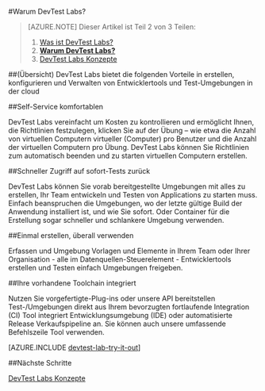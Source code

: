 <properties
    pageTitle="Warum DevTest Labs? | Microsoft Azure"
    description="Erfahren Sie, wie DevTest Labs erleichtern können erstellen, verwalten und Überwachen von Azure-virtuellen Computern"
    services="devtest-lab,virtual-machines"
    documentationCenter="na"
    authors="tomarcher"
    manager="douge"
    editor=""/>

<tags
    ms.service="devtest-lab"
    ms.workload="na"
    ms.tgt_pltfrm="na"
    ms.devlang="na"
    ms.topic="article"
    ms.date="08/22/2016"
    ms.author="tarcher"/>

#<a name="why-devtest-labs"></a>Warum DevTest Labs?

> [AZURE.NOTE]
> Dieser Artikel ist Teil 2 von 3 Teilen:
> 
> 1. [Was ist DevTest Labs?](devtest-lab-overview.md)
> 1. **[Warum DevTest Labs?](devtest-lab-why.md)**
> 1. [DevTest Labs Konzepte](devtest-lab-concepts.md)

##<a name="overview"></a>(Übersicht)
DevTest Labs bietet die folgenden Vorteile in erstellen, konfigurieren und Verwalten von Entwicklertools und Test-Umgebungen in der cloud

##<a name="worry-free-self-service"></a>Self-Service komfortablen

DevTest Labs vereinfacht um Kosten zu kontrollieren und ermöglicht Ihnen, die Richtlinien festzulegen, klicken Sie auf der Übung – wie etwa die Anzahl von virtuellen Computern virtueller (Computer) pro Benutzer und die Anzahl der virtuellen Computern pro Übung. DevTest Labs können Sie Richtlinien zum automatisch beenden und zu starten virtuellen Computern erstellen.

##<a name="quickly-get-to-ready-to-test"></a>Schneller Zugriff auf sofort-Tests zurück

DevTest Labs können Sie vorab bereitgestellte Umgebungen mit alles zu erstellen, Ihr Team entwickeln und Testen von Applications zu starten muss. Einfach beanspruchen die Umgebungen, wo der letzte gültige Build der Anwendung installiert ist, und wie Sie sofort. Oder Container für die Erstellung sogar schneller und schlankere Umgebung verwenden.

##<a name="create-once-use-everywhere"></a>Einmal erstellen, überall verwenden

Erfassen und Umgebung Vorlagen und Elemente in Ihrem Team oder Ihrer Organisation - alle im Datenquellen-Steuerelement - Entwicklertools erstellen und Testen einfach Umgebungen freigeben.

##<a name="integrates-with-your-existing-toolchain"></a>Ihre vorhandene Toolchain integriert

Nutzen Sie vorgefertigte-Plug-ins oder unsere API bereitstellen Test-/Umgebungen direkt aus Ihrem bevorzugten fortlaufende Integration (CI) Tool integriert Entwicklungsumgebung (IDE) oder automatisierte Release Verkaufspipeline an. Sie können auch unsere umfassende Befehlszeile Tool verwenden.

[AZURE.INCLUDE [devtest-lab-try-it-out](../../includes/devtest-lab-try-it-out.md)]

##<a name="next-steps"></a>Nächste Schritte

[DevTest Labs Konzepte](devtest-lab-concepts.md)